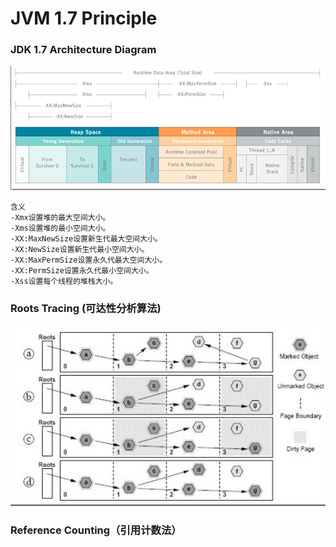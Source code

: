 # JVM 1.7 Principle

### JDK 1.7 Architecture Diagram

![](../../../.gitbook/assets/image%20%2825%29.png)

```text
含义
-Xmx设置堆的最大空间大小。
-Xms设置堆的最小空间大小。
-XX:MaxNewSize设置新生代最大空间大小。
-XX:NewSize设置新生代最小空间大小。
-XX:MaxPermSize设置永久代最大空间大小。
-XX:PermSize设置永久代最小空间大小。
-Xss设置每个线程的堆栈大小。
```

### Roots Tracing \(可达性分析算法\)

![](../../../.gitbook/assets/image%20%2849%29.png)

### Reference Counting（引用计数法）



